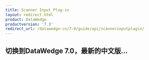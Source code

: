 ```yaml
---
title: Scanner Input Plug-in 
layout: redirect.html
product: DataWedge
productversion: '7.3'
redirect_url: /datawedge-cn/7-0/guide/api/scannerinputplugin/
---
```


## 切换到DataWedge 7.0，最新的中文版...


